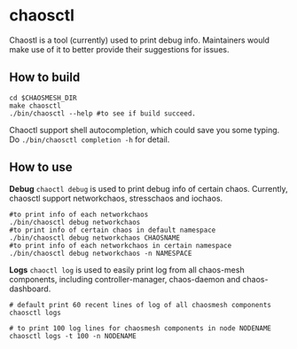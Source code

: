 # chaosctl

Chaostl is a tool (currently) used to print debug info. Maintainers would make use of it to better provide their suggestions for issues.

## How to build
```shell
cd $CHAOSMESH_DIR
make chaosctl
./bin/chaosctl --help #to see if build succeed.
```
Chaoctl support shell autocompletion, which could save you some typing. Do `./bin/chaosctl completion -h` for detail.

## How to use
**Debug**
`chaoctl debug` is used to print debug info of certain chaos. Currently, chaosctl support networkchaos, stresschaos and iochaos.
```shell
#to print info of each networkchaos
./bin/chaosctl debug networkchaos
#to print info of certain chaos in default namespace
./bin/chaosctl debug networkchaos CHAOSNAME
#to print info of each networkchaos in certain namespace
./bin/chaosctl debug networkchaos -n NAMESPACE
```

**Logs**
`chaoctl log` is used to easily print log from all chaos-mesh components, including controller-manager, chaos-daemon and chaos-dashboard.
```shell
# default print 60 recent lines of log of all chaosmesh components
chaosctl logs

# to print 100 log lines for chaosmesh components in node NODENAME
chaosctl logs -t 100 -n NODENAME
```
